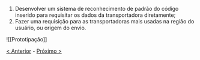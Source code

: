 1) Desenvolver um sistema de reconhecimento de padrão do código inserido para requisitar os dados da transportadora diretamente;
2) Fazer uma requisição para as transportadoras mais usadas na região do usuário, ou origem do envio.

![[Prototipação]]

[< Anterior](Problemas) - [Próximo >](Requisitos)